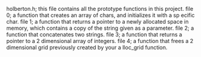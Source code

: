 holberton.h; this file contains all the prototype functions in this project.
file 0; a function that creates an array of chars, and initializes it with a sp     ecific char.
file 1; a function that returns a pointer to a newly allocated space in memory,        which contains a copy of the string given as a parameter.
file 2; a function that concatenates two strings.
file 3; a function that returns a pointer to a 2 dimensional array of integers.
file 4; a function that frees a 2 dimensional grid previously created by your a        lloc_grid function.
